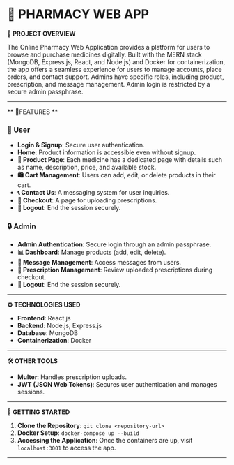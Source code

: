 # 🏥 **PHARMACY WEB APP**

**📄 PROJECT OVERVIEW**

The Online Pharmacy Web Application provides a platform for users to browse and purchase medicines digitally. Built with the MERN stack (MongoDB, Express.js, React, and Node.js) and Docker for containerization, the app offers a seamless experience for users to manage accounts, place orders, and contact support. Admins have specific roles, including product, prescription, and message management. Admin login is restricted by a secure admin passphrase.

---

**  🔑FEATURES **

### **👤 User**
- **Login & Signup**: Secure user authentication.
- **Home**: Product information is accessible even without signup.
- **🛒 Product Page**: Each medicine has a dedicated page with details such as name, description, price, and available stock.
- **🛍️ Cart Management**: Users can add, edit, or delete products in their cart.
- **📞 Contact Us**: A messaging system for user inquiries.
- **📝 Checkout**: A page for uploading prescriptions.
- **🚪 Logout**: End the session securely.

### **🔒 Admin**
- **Admin Authentication**: Secure login through an admin passphrase.
- **📊 Dashboard**: Manage products (add, edit, delete).
- **📩 Message Management**: Access messages from users.
- **🧾 Prescription Management**: Review uploaded prescriptions during checkout.
- **🚪 Logout**: End the session securely.

---

**⚙️ TECHNOLOGIES USED**

- **Frontend**: React.js
- **Backend**: Node.js, Express.js
- **Database**: MongoDB
- **Containerization**: Docker

---

**🛠️ OTHER TOOLS**

- **Multer**: Handles prescription uploads.
- **JWT (JSON Web Tokens)**: Secures user authentication and manages sessions.

---

**🚀 GETTING STARTED**

1. **Clone the Repository**: `git clone <repository-url>`
2. **Docker Setup**: `docker-compose up --build`
3. **Accessing the Application**: Once the containers are up, visit `localhost:3001` to access the app.

---

